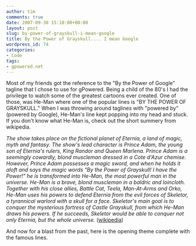 ```yaml
---
author: tim
comments: true
date: 2007-09-30 15:10:00+00:00
layout: post
slug: by-power-of-grayskull-i-mean-google
title: By the Power of Grayskull.... I mean Google
wordpress_id: 74
categories:
- Code
tags:
- gpowered.net
---
```


Most of my friends got the reference to the "By the Power of Google" tagline that I chose to use for gPowered.  Being a child of the 80's I had the privilege to watch some of the greatest cartoons ever created.  One of those, was He-Man where one of the popular lines is "BY THE POWER OF GRAYSKULL."  When I was throwing around taglines with "powered by" (powered by Google), He-Man's line kept popping into my head and stuck.  If you don't know what He-Man is, check out the short summery from wikipedia.  
  


_The show takes place on the fictional planet of Eternia, a land of magic, myth and fantasy. The show's lead character is Prince Adam, the young son of Eternia's rulers, King Randor and Queen Marlena. Prince Adam is a seemingly cowardly, blond muscleman dressed in a Cote d'Azur chemise. However, Prince Adam possesses a magic sword, and when he holds it aloft and says the magic words "By the Power of Grayskull! I have the Power!" he is transformed into He-Man, the most powerful man in the universe. He-Man is a brave, blond muscleman in a baldric and loincloth. Together with his close allies, Battle Cat, Teela, Man-At-Arms and Orko, He-Man uses his powers to defend Eternia from the evil forces of Skeletor, a tyrannical warlord with a skull for a face. Skeletor's main goal is to conquer the mysterious fortress of Castle Grayskull, from which He-Man draws his powers. If he succeeds, Skeletor would be able to conquer not only Eternia, but the whole universe._ ([wikipedia](http://en.wikipedia.org/wiki/He-Man_and_the_Masters_of_the_Universe))  
  


And now for a blast from the past, here is the opening theme complete with the famous lines.  
  





